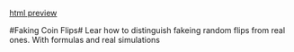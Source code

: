 [html preview](http://htmlpreview.github.io/?https://github.com/nazariyb/FakingCoinFlips/blob/master/faking_flips_simulations.html)

#Faking Coin Flips# <bk/>
Lear how to distinguish fakeing random flips from real ones.<bk/>
With formulas and real simulations